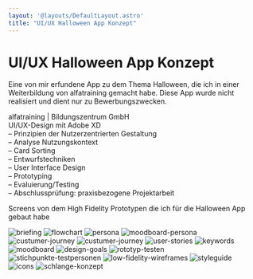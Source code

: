 ```yaml
---
layout: '@layouts/DefaultLayout.astro'
title: "UI/UX Halloween App Konzept"
---
```



# UI/UX Halloween App Konzept

Eine von mir erfundene App zu dem Thema Halloween, die ich in einer Weiterbildung von alfatraining gemacht habe. Diese App wurde nicht realisiert und dient nur zu Bewerbungszwecken.

alfatraining | Bildungszentrum GmbH <br />
UI/UX-Design mit Adobe XD <br />
– Prinzipien der Nutzerzentrierten Gestaltung <br />
– Analyse Nutzungskontext <br />
– Card Sorting <br />
– Entwurfstechniken <br />
– User Interface Design <br />
– Prototyping <br />
– Evaluierung/Testing <br />
– Abschlussprüfung: praxisbezogene Projektarbeit <br />

 

Screens von dem High Fidelity Prototypen die ich für die Halloween App gebaut habe

![briefing](@assets/HalloweenAppKonzept/01-briefing.jpg)
![flowchart](@assets/HalloweenAppKonzept/02-flowchart.jpg)
![persona](@assets/HalloweenAppKonzept/03-persona.jpg)
![moodboard-persona](@assets/HalloweenAppKonzept/04-moodboard-persona.jpg)
![custumer-journey](@assets/HalloweenAppKonzept/05-custumer-journey.jpg)
![custumer-journey](@assets/HalloweenAppKonzept/06-custumer-journey.jpg)
![user-stories](@assets/HalloweenAppKonzept/07-user-stories.jpg)
![keywords](@assets/HalloweenAppKonzept/08-keywords.jpg)
![moodboard](@assets/HalloweenAppKonzept/09-moodboard.jpg)
![design-goals](@assets/HalloweenAppKonzept/10-design-goals.jpg)
![rototyp-testen](@assets/HalloweenAppKonzept/11-prototyp-testen.jpg)
![stichpunkte-testpersonen](@assets/HalloweenAppKonzept/12-stichpunkte-testpersonen.jpg)
![low-fidelity-wireframes](@assets/HalloweenAppKonzept/13-low-fidelity-wireframes.jpg)
![styleguide](@assets/HalloweenAppKonzept/14-styleguide.jpg)
![icons](@assets/HalloweenAppKonzept/15-icons.jpg)
![schlange-konzept](@assets/HalloweenAppKonzept/16-schlange-konzept.jpg)